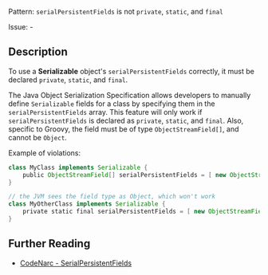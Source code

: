 Pattern: `serialPersistentFields` is not `private`, `static`, and `final`

Issue: -

## Description

To use a **Serializable** object's `serialPersistentFields` correctly, it must be declared `private`, `static`, and `final`.

The Java Object Serialization Specification allows developers to manually define `Serializable` fields for a class by specifying them in the `serialPersistentFields` array. This feature will only work if `serialPersistentFields` is declared as `private`, `static`, and `final`. Also, specific to Groovy, the field must be of type `ObjectStreamField[]`, and cannot be `Object`.

Example of violations:

``` groovy
class MyClass implements Serializable {
    public ObjectStreamField[] serialPersistentFields = [ new ObjectStreamField("myField", List.class) ] as ObjectStreamField[]
}

// the JVM sees the field type as Object, which won't work
class MyOtherClass implements Serializable {
    private static final serialPersistentFields = [ new ObjectStreamField("myField", List.class) ] as ObjectStreamField[]
}
```

## Further Reading

* [CodeNarc - SerialPersistentFields](http://codenarc.sourceforge.net/codenarc-rules-serialization.html#SerialPersistentFields)